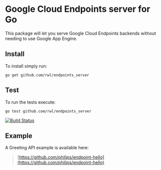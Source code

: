 # Google Cloud Endpoints server for Go

This package will let you serve Google Cloud Endpoints backends without
needing to use Google App Engine.

## Install

To install simply run:

```
go get github.com/rwl/endpoints_server
```

## Test

To run the tests execute:

```
go test github.com/rwl/endpoints_server
```

<a href="https://travis-ci.org/rwl/endpoints_server" target="_blank">
  <img src="https://api.travis-ci.org/rwl/endpoints_server.png?branch=master,go1" alt="Build Status">
</a>

## Example

A Greeting API example is available here:

> [https://github.com/philips/endpoint-hello](https://github.com/philips/endpoint-hello)

